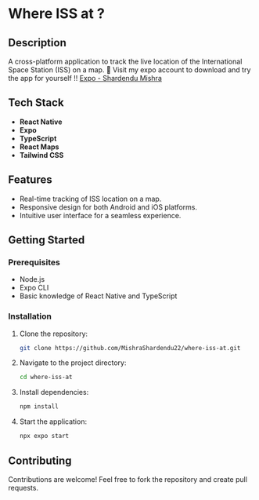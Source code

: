 # Where ISS at ?

## Description

A cross-platform application to track the live location of the International Space Station (ISS) on a map. 🚀
Visit my expo account to download and try the app for yourself !!
[Expo - Shardendu Mishra](https://expo.dev/accounts/shardendumishra22)

## Tech Stack

- **React Native**  
- **Expo**  
- **TypeScript**  
- **React Maps**  
- **Tailwind CSS**

## Features

- Real-time tracking of ISS location on a map.
- Responsive design for both Android and iOS platforms.
- Intuitive user interface for a seamless experience.

## Getting Started

### Prerequisites

- Node.js
- Expo CLI
- Basic knowledge of React Native and TypeScript

### Installation

1. Clone the repository:
   ```bash
   git clone https://github.com/MishraShardendu22/where-iss-at.git
   ```

2. Navigate to the project directory:
   ```bash
   cd where-iss-at
   ```

3. Install dependencies:
   ```bash
   npm install
   ```

4. Start the application:
   ```bash
   npx expo start
   ```

## Contributing

Contributions are welcome! Feel free to fork the repository and create pull requests.
